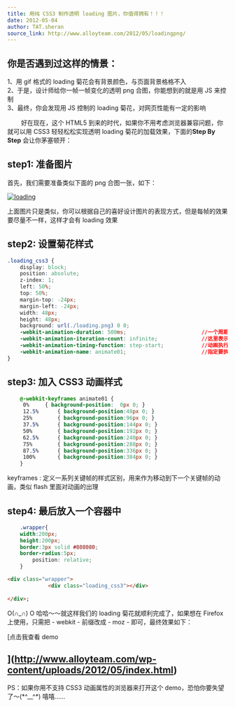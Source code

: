 ```yaml
---
title: 用纯 CSS3 制作透明 loading 图片，你值得拥有！！！
date: 2012-05-04
author: TAT.sheran
source_link: http://www.alloyteam.com/2012/05/loadingpng/
---
```


<!-- {% raw %} - for jekyll -->

## 你是否遇到过这样的情景：

1、用 gif 格式的 loading 菊花会有背景颜色，与页面背景格格不入  
2、于是，设计师给你一帧一帧变化的透明 png 合图，你能想到的就是用 JS 来控制  
3、最终，你会发现用 JS 控制的 loading 菊花，对网页性能有一定的影响

        好在现在，这个 HTML5 到来的时代，如果你不用考虑浏览器兼容问题，你就可以用 CSS3 轻轻松松实现透明 loading 菊花的加载效果，下面的**Step By Step** 会让你茅塞顿开：

## step1: 准备图片

首先，我们需要准备类似下面的 png 合图一张，如下：

[![](http://www.alloyteam.com/wp-content/uploads/2012/05/loading-300x37.png "loading")](http://www.alloyteam.com/wp-content/uploads/2012/05/loading.png)

上面图片只是类似，你可以根据自己的喜好设计图片的表现方式，但是每帧的效果要尽量不一样，这样才会有 loading 效果

## step2: 设置菊花样式

```css
.loading_css3 {
    display: block;
    position: absolute;
    z-index: 1;
    left: 50%;
    top: 50%;
    margin-top: -24px;
    margin-left: -24px;
    width: 48px;
    height: 48px;
    background: url(./loading.png) 0 0;
    -webkit-animation-duration: 500ms;                        //一个周期动画执行时间
    -webkit-animation-iteration-count: infinite;              //这里表示执行无限次，即菊花一直转
    -webkit-animation-timing-function: step-start;            //动画执行方式
    -webkit-animation-name: animate01;                        //指定要执行的动画的名称，见step3
}
```

## step3: 加入 CSS3 动画样式

```css
    @-webkit-keyframes animate01 {
	 0%		{ background-position:  0px 0; }
	 12.5%		{ background-position:48px 0; }
	 25%		{ background-position:96px 0; }
	 37.5%		{ background-position:144px 0; }
	 50%		{ background-position:192px 0; }
	 62.5%		{ background-position:240px 0; }
	 75%		{ background-position:288px 0; }
	 87.5%		{ background-position:336px 0; }
	 100%		{ background-position:384px 0; }
    }
```

keyframes : 定义一系列关键帧的样式区别，用来作为移动到下一个关键帧的动画，类似 flash 里面对动画的出理

## step4: 最后放入一个容器中

```css
    .wrapper{
	width:200px;
	height:200px;
	border:3px solid #808080;
	border-radius:5px;
        position: relative;
    }
```

```html
<div class="wrapper">
             <div class="loading_css3"></div>
        
</div>;
```

O(∩\_∩) O 哈哈～～就这样我们的 loading 菊花就顺利完成了，如果想在 Firefox 上使用，只需把 - webkit - 前缀改成 - moz - 即可，最终效果如下：

\[点击我查看 demo  

## ](<http://www.alloyteam.com/wp-content/uploads/2012/05/index.html>)

PS：如果你用不支持 CSS3 动画属性的浏览器来打开这个 demo，恐怕你要失望了～(\*^\_\_^\*) 嘻嘻……

<!-- {% endraw %} - for jekyll -->
